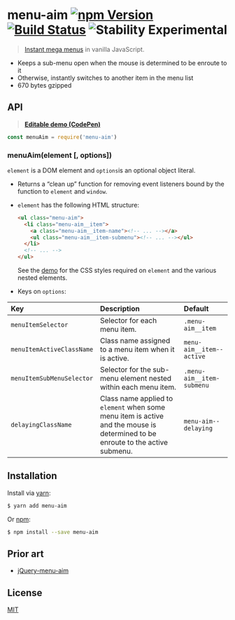 # menu-aim [![npm Version](http://img.shields.io/npm/v/menu-aim.svg?style=flat)](https://www.npmjs.org/package/menu-aim) [![Build Status](https://img.shields.io/travis/yuanqing/menu-aim.svg?branch=master&style=flat)](https://travis-ci.org/yuanqing/menu-aim) ![Stability Experimental](http://img.shields.io/badge/stability-experimental-red.svg?style=flat)

> [Instant mega menus](http://bjk5.com/post/44698559168/breaking-down-amazons-mega-dropdown) in vanilla JavaScript.

- Keeps a sub-menu open when the mouse is determined to be enroute to it
- Otherwise, instantly switches to another item in the menu list
- 670 bytes gzipped

## API

> [**Editable demo (CodePen)**](https://codepen.io/lyuanqing/pen/paLgwN)

```js
const menuAim = require('menu-aim')
```

### menuAim(element [, options])

`element` is a DOM element and `options`is an optional object literal.

- Returns a &ldquo;clean up&rdquo; function for removing event listeners bound by the function to `element` and `window`.

- `element` has the following HTML structure:

  ```html
  <ul class="menu-aim">
    <li class="menu-aim__item">
      <a class="menu-aim__item-name"><!-- ... --></a>
      <ul class="menu-aim__item-submenu"><!-- ... --></ul>
    </li>
    <!-- ... -->
  </ul>
  ```

  See the [demo](https://codepen.io/lyuanqing/pen/paLgwN) for the CSS styles required on `element` and the various nested elements.

- Keys on `options`:

Key | Description | Default
:--|:--|:--
`menuItemSelector` | Selector for each menu item. | `.menu-aim__item`
`menuItemActiveClassName` | Class name assigned to a menu item when it is active. | `menu-aim__item--active`
`menuItemSubMenuSelector` | Selector for the sub-menu element nested within each menu item. | `.menu-aim__item-submenu`
`delayingClassName` | Class name applied to `element` when some menu item is active and the mouse is determined to be enroute to the active submenu. | `menu-aim--delaying`

## Installation

Install via [yarn](https://yarnpkg.com):

```sh
$ yarn add menu-aim
```

Or [npm](https://npmjs.com):

```sh
$ npm install --save menu-aim
```

## Prior art

- [jQuery-menu-aim](https://github.com/kamens/jQuery-menu-aim)

## License

[MIT](LICENSE.md)
